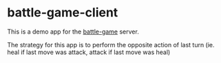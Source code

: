 # battle-game-client

This is a demo app for the [battle-game](https://github.com/rjriel/battle-game) server.

The strategy for this app is to perform the opposite action of last turn (ie. heal if last move was attack, attack if last move was heal)
